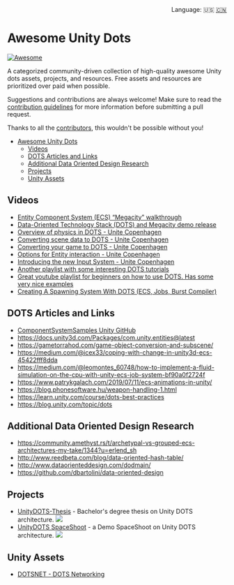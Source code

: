<div align="right">
  Language:
  🇺🇸
  <a title="Chinese" href="README-CN.md">🇨🇳</a>
</div>

Awesome Unity Dots
=============

[![Awesome](https://cdn.rawgit.com/sindresorhus/awesome/d7305f38d29fed78fa85652e3a63e154dd8e8829/media/badge.svg)](https://github.com/longshilin/awesome-unity-dots)

A categorized community-driven collection of high-quality awesome Unity dots assets, projects, and resources. Free assets and resources are prioritized over paid when possible.

Suggestions and contributions are always welcome! Make sure to read the [contribution guidelines](https://github.com/longshilin/awesome-unity-dots/blob/master/CONTRIBUTING.md) for more information before submitting a pull request.

Thanks to all the [contributors](https://github.com/longshilin/awesome-unity-dots/graphs/contributors), this wouldn't be possible without you!

- [Awesome Unity Dots](#awesome-unity-dots)
    - [Videos](#videos)
    - [DOTS Articles and Links](#dots-articles-and-links)
    - [Additional Data Oriented Design Research](#additional-data-oriented-design-research)
    - [Projects](#projects)
    - [Unity Assets](#unity-assets)

## Videos

- [Entity Component System (ECS) “Megacity” walkthrough](https://www.youtube.com/watch?v=j4rWfPyf-hk)
- [Data-Oriented Technology Stack (DOTS) and Megacity demo release](https://www.youtube.com/watch?v=kUdHg6GRS24)
- [Overview of physics in DOTS - Unite Copenhagen](https://www.youtube.com/watch?v=tI9QfqQ9ATA)
- [Converting scene data to DOTS - Unite Copenhagen](https://www.youtube.com/watch?v=TdlhTrq1oYk)
- [Converting your game to DOTS - Unite Copenhagen](https://www.youtube.com/watch?v=BNMrevfB6Q0)
- [Options for Entity interaction - Unite Copenhagen](https://youtu.be/KuGRkC6wzMY)
- [Introducing the new Input System - Unite Copenhagen](https://youtu.be/hw3Gk5PoZ6A)
- [Another playlist with some interesting DOTS tutorials](https://www.youtube.com/playlist?list=PLS6sInD7ThM3L4AtxjixzA-3vRUjAssa4)
- [Great youtube playlist for beginners on how to use DOTS. Has some very nice examples](https://www.youtube.com/playlist?list=PLzDRvYVwl53s40yP5RQXitbT--IRcHqba)
- [Creating A Spawning System With DOTS (ECS, Jobs, Burst Compiler)](https://www.youtube.com/watch?v=NmqpzyeI6ZM)

## DOTS Articles and Links

- [ComponentSystemSamples Unity GitHub](https://github.com/Unity-Technologies/EntityComponentSystemSamples)
- https://docs.unity3d.com/Packages/com.unity.entities@latest
- https://gametorrahod.com/game-object-conversion-and-subscene/
- https://medium.com/@icex33/coping-with-change-in-unity3d-ecs-45422fff8dda
- https://medium.com/@leomontes_60748/how-to-implement-a-fluid-simulation-on-the-cpu-with-unity-ecs-job-system-bf90a0f2724f
- https://www.patrykgalach.com/2019/07/11/ecs-animations-in-unity/
- https://blog.phonesoftware.hu/weapon-handling-1.html
- https://learn.unity.com/course/dots-best-practices
- https://blog.unity.com/topic/dots

## Additional Data Oriented Design Research

- https://community.amethyst.rs/t/archetypal-vs-grouped-ecs-architectures-my-take/1344?u=erlend_sh
- http://www.reedbeta.com/blog/data-oriented-hash-table/
- http://www.dataorienteddesign.com/dodmain/
- https://github.com/dbartolini/data-oriented-design

## Projects
* [UnityDOTS-Thesis](https://github.com/mikyll/UnityDOTS-Thesis) - Bachelor's degree thesis on Unity DOTS architecture. ![](https://img.shields.io/github/stars/mikyll/UnityDOTS-Thesis)
* [UnityDOTS SpaceShoot](https://github.com/UnityDOTS/UnityDOTS_SpaceShoot) - a Demo SpaceShoot on Unity DOTS architecture. ![](https://img.shields.io/github/stars/UnityDOTS/UnityDOTS_SpaceShoot)

## Unity Assets
- [DOTSNET - DOTS Networking](https://assetstore.unity.com/packages/tools/network/dotsnet-dots-networking-102633#description)
